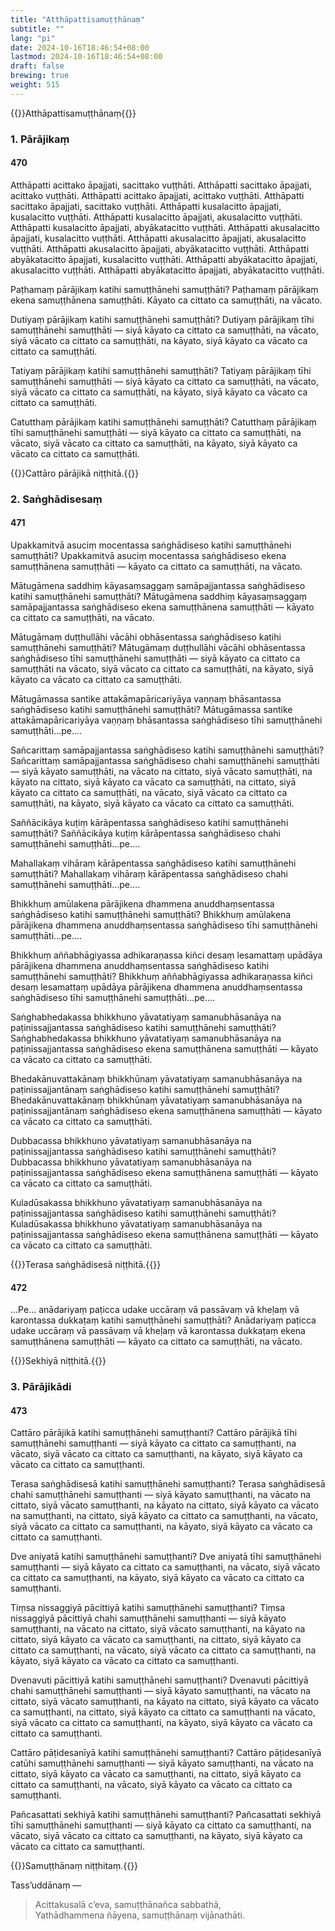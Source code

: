 ```yaml
---
title: "Atthāpattisamuṭṭhānaṃ"
subtitle: ""
lang: "pi"
date: 2024-10-16T18:46:54+08:00
lastmod: 2024-10-16T18:46:54+08:00
draft: false
brewing: true
weight: 515
---
```


{{<subtitle>}}Atthāpattisamuṭṭhānaṃ{{</subtitle>}}

### 1. Pārājikaṃ

#### 470

Atthāpatti acittako āpajjati, sacittako vuṭṭhāti. Atthāpatti sacittako āpajjati, acittako vuṭṭhāti. Atthāpatti acittako āpajjati, acittako vuṭṭhāti. Atthāpatti sacittako āpajjati, sacittako vuṭṭhāti. Atthāpatti kusalacitto āpajjati, kusalacitto vuṭṭhāti. Atthāpatti kusalacitto āpajjati, akusalacitto vuṭṭhāti. Atthāpatti kusalacitto āpajjati, abyākatacitto vuṭṭhāti. Atthāpatti akusalacitto āpajjati, kusalacitto vuṭṭhāti. Atthāpatti akusalacitto āpajjati, akusalacitto vuṭṭhāti. Atthāpatti akusalacitto āpajjati, abyākatacitto vuṭṭhāti. Atthāpatti abyākatacitto āpajjati, kusalacitto vuṭṭhāti. Atthāpatti abyākatacitto āpajjati, akusalacitto vuṭṭhāti. Atthāpatti abyākatacitto āpajjati, abyākatacitto vuṭṭhāti.

Paṭhamaṃ pārājikaṃ katihi samuṭṭhānehi samuṭṭhāti? Paṭhamaṃ pārājikaṃ ekena samuṭṭhānena samuṭṭhāti. Kāyato ca cittato ca samuṭṭhāti, na vācato.

Dutiyaṃ pārājikaṃ katihi samuṭṭhānehi samuṭṭhāti? Dutiyaṃ pārājikaṃ tīhi samuṭṭhānehi samuṭṭhāti — siyā kāyato ca cittato ca samuṭṭhāti, na vācato, siyā vācato ca cittato ca samuṭṭhāti, na kāyato, siyā kāyato ca vācato ca cittato ca samuṭṭhāti.

Tatiyaṃ pārājikaṃ katihi samuṭṭhānehi samuṭṭhāti? Tatiyaṃ pārājikaṃ tīhi samuṭṭhānehi samuṭṭhāti — siyā kāyato ca cittato ca samuṭṭhāti, na vācato, siyā vācato ca cittato ca samuṭṭhāti, na kāyato, siyā kāyato ca vācato ca cittato ca samuṭṭhāti.

Catutthaṃ pārājikaṃ katihi samuṭṭhānehi samuṭṭhāti? Catutthaṃ pārājikaṃ tīhi samuṭṭhānehi samuṭṭhāti — siyā kāyato ca cittato ca samuṭṭhāti, na vācato, siyā vācato ca cittato ca samuṭṭhāti, na kāyato, siyā kāyato ca vācato ca cittato ca samuṭṭhāti.

{{<eop>}}Cattāro pārājikā niṭṭhitā.{{</eop>}}

### 2. Saṅghādisesaṃ

#### 471

Upakkamitvā asuciṃ mocentassa saṅghādiseso katihi samuṭṭhānehi samuṭṭhāti? Upakkamitvā asuciṃ mocentassa saṅghādiseso ekena samuṭṭhānena samuṭṭhāti — kāyato ca cittato ca samuṭṭhāti, na vācato.

Mātugāmena saddhiṃ kāyasaṃsaggaṃ samāpajjantassa saṅghādiseso katihi samuṭṭhānehi samuṭṭhāti? Mātugāmena saddhiṃ kāyasaṃsaggaṃ samāpajjantassa saṅghādiseso ekena samuṭṭhānena samuṭṭhāti — kāyato ca cittato ca samuṭṭhāti, na vācato.

Mātugāmaṃ duṭṭhullāhi vācāhi obhāsentassa saṅghādiseso katihi samuṭṭhānehi samuṭṭhāti? Mātugāmaṃ duṭṭhullāhi vācāhi obhāsentassa saṅghādiseso tīhi samuṭṭhānehi samuṭṭhāti — siyā kāyato ca cittato ca samuṭṭhāti na vācato, siyā vācato ca cittato ca samuṭṭhāti, na kāyato, siyā kāyato ca vācato ca cittato ca samuṭṭhāti.

Mātugāmassa santike attakāmapāricariyāya vaṇṇaṃ bhāsantassa saṅghādiseso katihi samuṭṭhānehi samuṭṭhāti? Mātugāmassa santike attakāmapāricariyāya vaṇṇaṃ bhāsantassa saṅghādiseso tīhi samuṭṭhānehi samuṭṭhāti…pe….

Sañcarittaṃ samāpajjantassa saṅghādiseso katihi samuṭṭhānehi samuṭṭhāti? Sañcarittaṃ samāpajjantassa saṅghādiseso chahi samuṭṭhānehi samuṭṭhāti — siyā kāyato samuṭṭhāti, na vācato na cittato, siyā vācato samuṭṭhāti, na kāyato na cittato, siyā kāyato ca vācato ca samuṭṭhāti, na cittato, siyā kāyato ca cittato ca samuṭṭhāti, na vācato, siyā vācato ca cittato ca samuṭṭhāti, na kāyato, siyā kāyato ca vācato ca cittato ca samuṭṭhāti.

Saññācikāya kuṭiṃ kārāpentassa saṅghādiseso katihi samuṭṭhānehi samuṭṭhāti? Saññācikāya kuṭiṃ kārāpentassa saṅghādiseso chahi samuṭṭhānehi samuṭṭhāti…pe….

Mahallakaṃ vihāraṃ kārāpentassa saṅghādiseso katihi samuṭṭhānehi samuṭṭhāti? Mahallakaṃ vihāraṃ kārāpentassa saṅghādiseso chahi samuṭṭhānehi samuṭṭhāti…pe….

Bhikkhuṃ amūlakena pārājikena dhammena anuddhaṃsentassa saṅghādiseso katihi samuṭṭhānehi samuṭṭhāti? Bhikkhuṃ amūlakena pārājikena dhammena anuddhaṃsentassa saṅghādiseso tīhi samuṭṭhānehi samuṭṭhāti…pe….

Bhikkhuṃ aññabhāgiyassa adhikaraṇassa kiñci desaṃ lesamattaṃ upādāya pārājikena dhammena anuddhaṃsentassa saṅghādiseso katihi samuṭṭhānehi samuṭṭhāti? Bhikkhuṃ aññabhāgiyassa adhikaraṇassa kiñci desaṃ lesamattaṃ upādāya pārājikena dhammena anuddhaṃsentassa saṅghādiseso tīhi samuṭṭhānehi samuṭṭhāti…pe….

Saṅghabhedakassa bhikkhuno yāvatatiyaṃ samanubhāsanāya na paṭinissajjantassa saṅghādiseso katihi samuṭṭhānehi samuṭṭhāti? Saṅghabhedakassa bhikkhuno yāvatatiyaṃ samanubhāsanāya na paṭinissajjantassa saṅghādiseso ekena samuṭṭhānena samuṭṭhāti — kāyato ca vācato ca cittato ca samuṭṭhāti.

Bhedakānuvattakānaṃ bhikkhūnaṃ yāvatatiyaṃ samanubhāsanāya na paṭinissajjantānaṃ saṅghādiseso katihi samuṭṭhānehi samuṭṭhāti? Bhedakānuvattakānaṃ bhikkhūnaṃ yāvatatiyaṃ samanubhāsanāya na paṭinissajjantānaṃ saṅghādiseso ekena samuṭṭhānena samuṭṭhāti — kāyato ca vācato ca cittato ca samuṭṭhāti.

Dubbacassa bhikkhuno yāvatatiyaṃ samanubhāsanāya na paṭinissajjantassa saṅghādiseso katihi samuṭṭhānehi samuṭṭhāti? Dubbacassa bhikkhuno yāvatatiyaṃ samanubhāsanāya na paṭinissajjantassa saṅghādiseso ekena samuṭṭhānena samuṭṭhāti — kāyato ca vācato ca cittato ca samuṭṭhāti.

Kuladūsakassa bhikkhuno yāvatatiyaṃ samanubhāsanāya na paṭinissajjantassa saṅghādiseso katihi samuṭṭhānehi samuṭṭhāti? Kuladūsakassa bhikkhuno yāvatatiyaṃ samanubhāsanāya na paṭinissajjantassa saṅghādiseso ekena samuṭṭhānena samuṭṭhāti — kāyato ca vācato ca cittato ca samuṭṭhāti.

{{<eop>}}Terasa saṅghādisesā niṭṭhitā.{{</eop>}}

#### 472

…Pe… anādariyaṃ paṭicca udake uccāraṃ vā passāvaṃ vā kheḷaṃ vā karontassa dukkaṭaṃ katihi samuṭṭhānehi samuṭṭhāti? Anādariyaṃ paṭicca udake uccāraṃ vā passāvaṃ vā kheḷaṃ vā karontassa dukkaṭaṃ ekena samuṭṭhānena samuṭṭhāti — kāyato ca cittato ca samuṭṭhāti, na vācato.

{{<eop>}}Sekhiyā niṭṭhitā.{{</eop>}}

### 3. Pārājikādi

#### 473

Cattāro pārājikā katihi samuṭṭhānehi samuṭṭhanti? Cattāro pārājikā tīhi samuṭṭhānehi samuṭṭhanti — siyā kāyato ca cittato ca samuṭṭhanti, na vācato, siyā vācato ca cittato ca samuṭṭhanti, na kāyato, siyā kāyato ca vācato ca cittato ca samuṭṭhanti.

Terasa saṅghādisesā katihi samuṭṭhānehi samuṭṭhanti? Terasa saṅghādisesā chahi samuṭṭhānehi samuṭṭhanti — siyā kāyato samuṭṭhanti, na vācato na cittato, siyā vācato samuṭṭhanti, na kāyato na cittato, siyā kāyato ca vācato na samuṭṭhanti, na cittato, siyā kāyato ca cittato ca samuṭṭhanti, na vācato, siyā vācato ca cittato ca samuṭṭhanti, na kāyato, siyā kāyato ca vācato ca cittato ca samuṭṭhanti.

Dve aniyatā katihi samuṭṭhānehi samuṭṭhanti? Dve aniyatā tīhi samuṭṭhānehi samuṭṭhanti — siyā kāyato ca cittato ca samuṭṭhanti, na vācato, siyā vācato ca cittato ca samuṭṭhanti, na kāyato, siyā kāyato ca vācato ca cittato ca samuṭṭhanti.

Tiṃsa nissaggiyā pācittiyā katihi samuṭṭhānehi samuṭṭhanti? Tiṃsa nissaggiyā pācittiyā chahi samuṭṭhānehi samuṭṭhanti — siyā kāyato samuṭṭhanti, na vācato na cittato, siyā vācato samuṭṭhanti, na kāyato na cittato, siyā kāyato ca vācato ca samuṭṭhanti, na cittato, siyā kāyato ca cittato ca samuṭṭhanti, na vācato, siyā vācato ca cittato ca samuṭṭhanti, na kāyato, siyā kāyato ca vācato ca cittato ca samuṭṭhanti.

Dvenavuti pācittiyā katihi samuṭṭhānehi samuṭṭhanti? Dvenavuti pācittiyā chahi samuṭṭhānehi samuṭṭhanti — siyā kāyato samuṭṭhanti, na vācato na cittato, siyā vācato samuṭṭhanti, na kāyato na cittato, siyā kāyato ca vācato ca samuṭṭhanti, na cittato, siyā kāyato ca cittato ca samuṭṭhanti na vācato, siyā vācato ca cittato ca samuṭṭhanti, na kāyato, siyā kāyato ca vācato ca cittato ca samuṭṭhanti.

Cattāro pāṭidesanīyā katihi samuṭṭhānehi samuṭṭhanti? Cattāro pāṭidesanīyā catūhi samuṭṭhānehi samuṭṭhanti — siyā kāyato samuṭṭhanti, na vācato na cittato, siyā kāyato ca vācato ca samuṭṭhanti, na cittato, siyā kāyato ca cittato ca samuṭṭhanti, na vācato, siyā kāyato ca vācato ca cittato ca samuṭṭhanti.

Pañcasattati sekhiyā katihi samuṭṭhānehi samuṭṭhanti? Pañcasattati sekhiyā tīhi samuṭṭhānehi samuṭṭhanti — siyā kāyato ca cittato ca samuṭṭhanti, na vācato, siyā vācato ca cittato ca samuṭṭhanti, na kāyato, siyā kāyato ca vācato ca cittato ca samuṭṭhanti.

{{<eop>}}Samuṭṭhānaṃ niṭṭhitaṃ.{{</eop>}}

Tass’uddānaṃ —

> Acittakusalā c’eva, samuṭṭhānañca sabbathā,  
> Yathādhammena ñāyena, samuṭṭhānaṃ vijānathāti.
